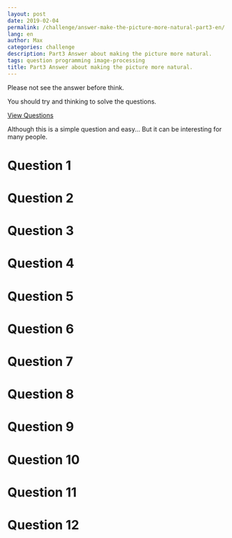 ```yaml
---
layout: post
date: 2019-02-04
permalink: /challenge/answer-make-the-picture-more-natural-part3-en/
lang: en
author: Max
categories: challenge
description: Part3 Answer about making the picture more natural.
tags: question programming image-processing
title: Part3 Answer about making the picture more natural.
---
```


Please not see the answer before think.

You should try and thinking to solve the questions.

[View Questions](https://basemax.github.io/2019/02/02/Part3-Question-Make-the-picture-more-natural.html)

Although this is a simple question and easy...
But it can be interesting for many people.


<!--more-->

# Question 1

# Question 2

# Question 3

# Question 4

# Question 5

# Question 6

# Question 7

# Question 8

# Question 9

# Question 10

# Question 11

# Question 12
